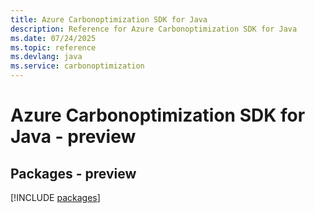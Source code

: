 ```yaml
---
title: Azure Carbonoptimization SDK for Java
description: Reference for Azure Carbonoptimization SDK for Java
ms.date: 07/24/2025
ms.topic: reference
ms.devlang: java
ms.service: carbonoptimization
---
```

# Azure Carbonoptimization SDK for Java - preview
## Packages - preview
[!INCLUDE [packages](carbonoptimization-index.md)]